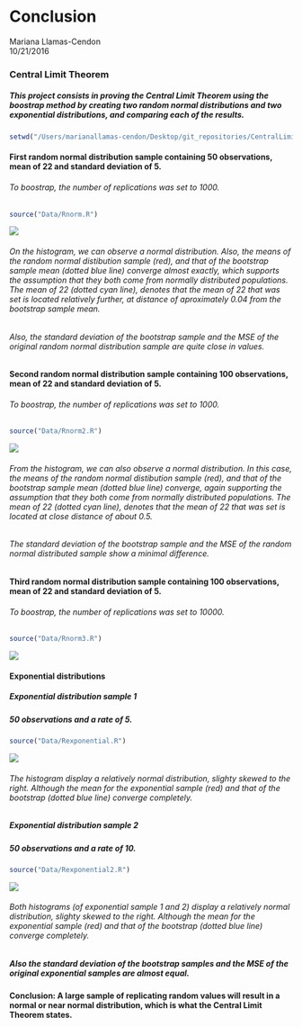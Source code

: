 # Conclusion
Mariana Llamas-Cendon  
10/21/2016  

### Central Limit Theorem

##### This project consists in proving the Central Limit Theorem using the boostrap method by creating two random normal distributions and two exponential distributions, and comparing each of the results. 



```r
setwd("/Users/marianallamas-cendon/Desktop/git_repositories/CentralLimitTheorem")
```

#### First random normal distribution sample containing 50 observations, mean of 22 and standard deviation of 5.
###### To boostrap, the number of replications was set to 1000.


```r
source("Data/Rnorm.R")
```

![](Conclusion_files/figure-html/unnamed-chunk-2-1.png)<!-- -->


###### On the histogram, we can observe a normal distribution. Also, the means of the random normal distibution sample (red), and that of the bootstrap sample mean (dotted blue line) converge almost exactly, which supports the assumption that they both come from normally distributed populations. The mean of 22 (dotted cyan line), denotes that the mean of 22 that was set is located relatively further, at distance of aproximately 0.04 from the bootstrap sample mean. 

###### Also, the standard deviation of the bootstrap sample and the MSE of the original random normal distribution sample are quite close in values. 

#### Second random normal distribution sample containing 100 observations, mean of 22 and standard deviation of 5.
###### To boostrap, the number of replications was set to 1000.


```r
source("Data/Rnorm2.R")
```

![](Conclusion_files/figure-html/unnamed-chunk-3-1.png)<!-- -->

###### From the histogram, we can also observe a normal distribution. In this case,  the means of the random normal distibution sample (red), and that of the bootstrap sample mean (dotted blue line) converge, again supporting the assumption that they both come from normally distributed populations. The mean of 22 (dotted cyan line), denotes that the mean of 22 that was set is located at close distance of about 0.5. 

###### The standard deviation of the bootstrap sample and the MSE of the random normal distributed sample show a minimal difference. 

#### Third random normal distribution sample containing 100 observations, mean of 22 and standard deviation of 5.
###### To boostrap, the number of replications was set to 10000.


```r
source("Data/Rnorm3.R")
```

![](Conclusion_files/figure-html/unnamed-chunk-4-1.png)<!-- -->

#### Exponential distributions 

##### Exponential distribution sample 1
##### 50 observations and a rate of 5. 

```r
source("Data/Rexponential.R")
```

![](Conclusion_files/figure-html/unnamed-chunk-5-1.png)<!-- -->

###### The histogram display a relatively normal distribution, slighty skewed to the right. Although the mean for the exponential sample (red) and that of the bootstrap (dotted blue line) converge completely. 

##### Exponential distribution sample 2
##### 50 observations and a rate of 10.

```r
source("Data/Rexponential2.R")
```

![](Conclusion_files/figure-html/unnamed-chunk-6-1.png)<!-- -->

###### Both histograms (of exponential sample 1 and 2) display a relatively normal distribution, slighty skewed to the right. Although the mean for the exponential sample (red) and that of the bootstrap (dotted blue line) converge completely. 

##### Also the standard deviation of the bootstrap samples and the MSE of the original exponential samples are almost equal. 

#### Conclusion: A large sample of replicating random values will result in a normal or near normal distribution, which is what the Central Limit Theorem states.
